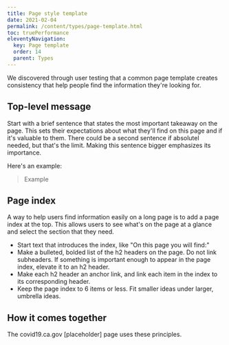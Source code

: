 ```yaml
---
title: Page style template
date: 2021-02-04
permalink: /content/types/page-template.html
toc: truePerformance
eleventyNavigation:
  key: Page template
  order: 14
  parent: Types
---
```


We discovered through user testing that a common page template creates consistency that help people find the information they're looking for.

## Top-level message

Start with a brief sentence that states the most important takeaway on the page. This sets their expectations about what they'll find on this page and if it's valuable to them. There could be a second sentence if absolutel needed, but that's the limit. Making this sentence bigger emphasizes its importance.

Here's an example:

> Example

## Page index

A way to help users find information easily on a long page is to add a page index at the top. This allows users to see what's on the page at a glance and select the section that they need.

* Start text that introduces the index, like "On this page you will find:"
* Make a bulleted, bolded list of the h2 headers on the page. Do not link subheaders. If something is important enough to appear in the page index, elevate it to an h2 header.
* Make each h2 header an anchor link, and link each item in the index to its corresponding header.
* Keep the page index to 6 items or less. Fit smaller ideas under larger, umbrella ideas.

## How it comes together

The covid19.ca.gov [placeholder] page uses these principles.
